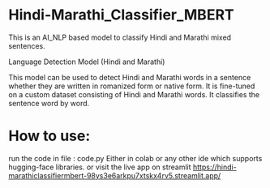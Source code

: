 # Hindi-Marathi_Classifier_MBERT
This is an AI_NLP based model to classify Hindi and Marathi mixed sentences.


Language Detection Model (Hindi and Marathi)

This model can be used to detect Hindi and Marathi words in a sentence whether they are written in romanized form or native form. It is fine-tuned on a custom dataset consisting of Hindi and Marathi words.
It classifies the sentence word by word.

# How to use:
run the code in file : code.py
Either in colab or any other ide which supports hugging-face libraries.
or
visit the live app on streamlit
https://hindi-marathiclassifiermbert-98ys3e6arkpu7xtskx4rv5.streamlit.app/
